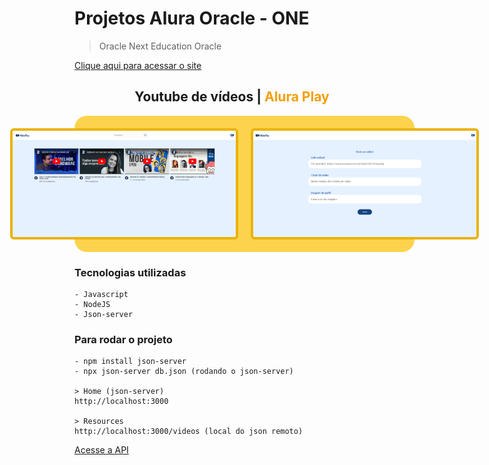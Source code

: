 # Projetos Alura Oracle - ONE
 > Oracle Next Education Oracle

[Clique aqui para acessar o site](https://klayvemguimaraes.github.io/Alura-Play/)

<h2 align="center">Youtube de vídeos | <span span style="color: #f59e0b;">Alura Play</span></h2>

<div align="center" style="width: 100%; margin: 0 auto; display: flex; gap: 20px; justify-content: center; background-color: #fcd34d; padding: 20px; border: 5px solid fcd34d; border-radius: 20px;">
    <img height="170px" src="./img//image1.png" style="border: 4px solid #eab308; border-radius: 6px;"></img>
    <img height="170px" src="./img//image2.png" style="border: 4px solid #eab308; border-radius: 6px;"></img>
</div>

### Tecnologias utilizadas
    - Javascript
    - NodeJS
    - Json-server

### Para rodar o projeto
    - npm install json-server 
    - npx json-server db.json (rodando o json-server)

    > Home (json-server)
    http://localhost:3000

    > Resources
    http://localhost:3000/videos (local do json remoto)

[Acesse a API](https://my-json-server.typicode.com/)